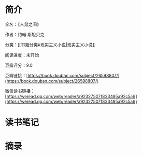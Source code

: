 # 简介

全名：《人鼠之间》

作者：约翰·斯坦贝克

分类：[[书籍分类#现实主义小说|现实主义小说]]

阅读进度：未开始

豆瓣评分：9.0

豆瓣链接：[https://book.douban.com/subject/26598807/](https://book.douban.com/subject/26598807/)

微信读书链接：[https://weread.qq.com/web/reader/a923275071833495a92c5a9](https://weread.qq.com/web/reader/a923275071833495a92c5a9)

# 读书笔记



# 摘录


